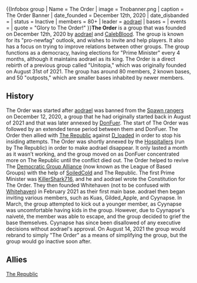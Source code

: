 {{Infobox group
| Name = The Order
| image = Tnobanner.png
| caption = The Order Banner
| date_founded = December 12th, 2020
| date_disbanded =
| status = Inactive
| members = 80+
| leader = [aodrael](https://2b2t.miraheze.org/wiki/aodrael)
| bases =
| events =
| quote = "Glory to The Order!"
}}**The Order** is a group that was founded on December 12th, 2020 by [aodrael](https://2b2t.miraheze.org/wiki/aodrael) and [CalebBlood](https://2b2t.miraheze.org/wiki/SolarNapalm). The group is known for its "pro-newfag" outlook, and wishes to invite and help players. It also has a focus on trying to improve relations between other groups. The group functions as a democracy, having elections for "Prime Minister" every 4 months, although it maintains aodrael as its king. The Order is a direct rebirth of a previous group called "Unitopia," which was originally founded on August 31st of 2021. The group has around 80 members, 2 known bases, and 50 "outposts," which are smaller bases inhabited by newer members.
## History
The Order was started after [aodrael](https://2b2t.miraheze.org/wiki/aodrael) was banned from the [Spawn rangers](https://2b2t.miraheze.org/wiki/DonFuer#Donfuer_Sub_Division) on December 12, 2020, a group that he had originally started back in August of 2021 and that was later annexed by [DonFuer](https://2b2t.miraheze.org/wiki/DonFuer). The start of The Order was followed by an extended tense period between them and DonFuer. The Order then allied with [The Republic](https://2b2t.miraheze.org/wiki/The_Republic) against [D_loaded](https://2b2t.miraheze.org/wiki/D_loaded) in order to stop his insiding attempts. The Order was shortly annexed by the [Hospitallers](https://2b2t.miraheze.org/wiki/Hospitallers) (run by The Republic) in order to make aodrael disappear. It only lasted a month as it wasn’t working, and the group moved on as DonFuer concentrated more on The Republic until the conflict died out. The Order helped to revive The [Democratic Group Alliance](https://2b2t.miraheze.org/wiki/Democratic_Group_Alliance) (now known as the League of Based Groups) with the help of [SoiledCold](https://2b2t.miraheze.org/wiki/SoiledCold) and The Republic. The first Prime Minister was [KillerShark716](https://2b2t.miraheze.org/wiki/KillerShark716), and he and aodrael wrote the Constitution for The Order. They then founded Whitehaven (not to be confused with [Whitehaven](https://2b2t.miraheze.org/wiki/Whitehaven)) in February 2021 as their first main base. aodrael then began inviting various members, such as Kuas, Gilded_Apple, and Cyynapse. In March, the group attempted to kick out a younger member, as Cyynapse was uncomfortable having kids in the group. However, due to Cyynapse's naiveté, the member was able to escape, and the group decided to grief the base themselves. Cyynapse has since been disallowed of any executive decisions without aodrael's approval. On August 14, 2021 the group would rebrand to simply "The Order" as a means of simplifying the group, but the group would go inactive soon after.

## Allies
[The Republic](https://2b2t.miraheze.org/wiki/The_Republic)